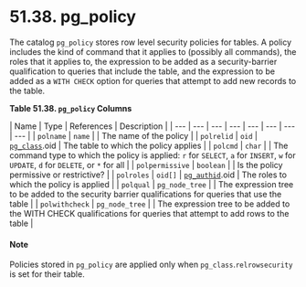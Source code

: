# 51.38. pg\_policy

The catalog `pg_policy` stores row level security policies for tables. A policy includes the kind of command that it applies to \(possibly all commands\), the roles that it applies to, the expression to be added as a security-barrier qualification to queries that include the table, and the expression to be added as a `WITH CHECK` option for queries that attempt to add new records to the table.

**Table 51.38. `pg_policy` Columns**

| Name | Type | References | Description |
| --- | --- | --- | --- | --- | --- | --- | --- |
| `polname` | `name` |   | The name of the policy |
| `polrelid` | `oid` | [`pg_class`](https://www.postgresql.org/docs/10/static/catalog-pg-class.html).oid | The table to which the policy applies |
| `polcmd` | `char` |   | The command type to which the policy is applied: `r` for `SELECT`, `a` for `INSERT`, `w` for `UPDATE`, `d` for `DELETE`, or `*` for all |
| `polpermissive` | `boolean` |   | Is the policy permissive or restrictive? |
| `polroles` | `oid[]` | [`pg_authid`](https://www.postgresql.org/docs/10/static/catalog-pg-authid.html).oid | The roles to which the policy is applied |
| `polqual` | `pg_node_tree` |   | The expression tree to be added to the security barrier qualifications for queries that use the table |
| `polwithcheck` | `pg_node_tree` |   | The expression tree to be added to the WITH CHECK qualifications for queries that attempt to add rows to the table |

#### Note

Policies stored in `pg_policy` are applied only when `pg_class`.`relrowsecurity` is set for their table.


